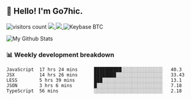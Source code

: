 ## 👋 Hello! I'm Go7hic.

 ![visitors count](https://visitors-by-url-pls-dont-use-this-in-your-repo.vercel.app/Go7hic-github-readme)
 <a href="https://twitter.com/Go7hic">
    <img src="https://img.shields.io/badge/-@Go7hic-1ca0f1?style=flat-square&labelColor=1ca0f1&logo=twitter&logoColor=white&link=https://twitter.com/Go7hic">
   <a/>
   <a href="mailto:gtfx0209@gmail.com">
    <img src="https://img.shields.io/badge/-gtfx0209@gmail.com-c14438?style=flat-square&logo=Gmail&logoColor=white&link=mailto:gtfx0209@gmail.com">
   <a/>
    ![Keybase BTC](https://img.shields.io/keybase/btc/Go7hic)
 <!--
🔭 I’m currently working
🌱 I’m currently learning
💬 Ask me about 
📫 How to reach me: 
⚡ Fun fact: 
-->

![My Github Stats](https://github-readme-stats.vercel.app/api?username=Go7hic&show_icons=true&count_private=true)



### 📊 Weekly development breakdown
<!--START_SECTION:waka-->
```text
JavaScript  17 hrs 24 mins      ██████████░░░░░░░░░░░░░░░   40.3 
JSX         14 hrs 26 mins      ████████░░░░░░░░░░░░░░░░░   33.43 
LESS        5 hrs 39 mins       ███░░░░░░░░░░░░░░░░░░░░░░   13.1 
JSON        3 hrs 6 mins        █░░░░░░░░░░░░░░░░░░░░░░░░   7.18 
TypeScript  56 mins             ░░░░░░░░░░░░░░░░░░░░░░░░░   2.18
```
<!--END_SECTION:waka-->

